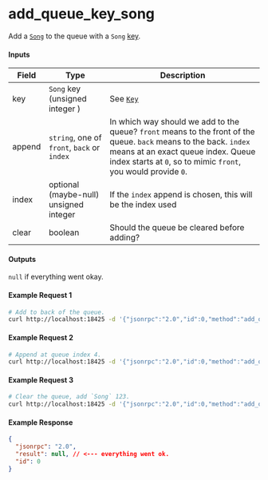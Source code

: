 # add_queue_key_song
Add a [`Song`](../../common-objects/song.md) to the queue with a `Song` [key](../../common-objects/key.md).

#### Inputs

| Field  | Type                                        | Description |
|--------|---------------------------------------------|-------------|
| key    | `Song` key (unsigned integer  )             | See [`Key`](key.md)
| append | `string`, one of `front`, `back` or `index` | In which way should we add to the queue? `front` means to the front of the queue. `back` means to the back. `index` means at an exact queue index. Queue index starts at `0`, so to mimic `front`, you would provide `0`.
| index  | optional (maybe-null) unsigned integer      | If the `index` append is chosen, this will be the index used
| clear  | boolean                                     | Should the queue be cleared before adding?

#### Outputs

`null` if everything went okay.

#### Example Request 1
```bash
# Add to back of the queue.
curl http://localhost:18425 -d '{"jsonrpc":"2.0","id":0,"method":"add_queue_key_song","params":{"key":123,"append":"back","clear":false}'
```

#### Example Request 2
```bash
# Append at queue index 4.
curl http://localhost:18425 -d '{"jsonrpc":"2.0","id":0,"method":"add_queue_key_song","params":{"key":123,"append":"index","index":4,"clear":false}'
```

#### Example Request 3
```bash
# Clear the queue, add `Song` 123.
curl http://localhost:18425 -d '{"jsonrpc":"2.0","id":0,"method":"add_queue_key_song","params":{"key":123,"append":"front","clear":true}'
```

#### Example Response
```json
{
  "jsonrpc": "2.0",
  "result": null, // <--- everything went ok.
  "id": 0
}
```
